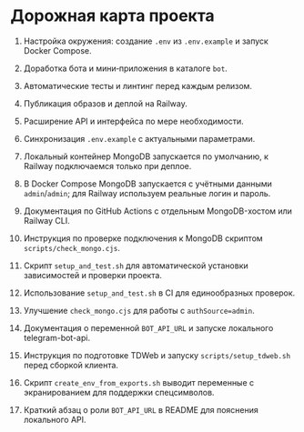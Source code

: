 <!-- Назначение файла: краткий план развития проекта. -->

# Дорожная карта проекта

1. Настройка окружения: создание `.env` из `.env.example` и запуск Docker Compose.
2. Доработка бота и мини‑приложения в каталоге `bot`.
3. Автоматические тесты и линтинг перед каждым релизом.
4. Публикация образов и деплой на Railway.
5. Расширение API и интерфейса по мере необходимости.
6. Синхронизация `.env.example` с актуальными параметрами.
7. Локальный контейнер MongoDB запускается по умолчанию, к Railway подключаемся только при деплое.
8. В Docker Compose MongoDB запускается с учётными данными `admin`/`admin`; для
   Railway используем реальные логин и пароль.
9. Документация по GitHub Actions с отдельным MongoDB-хостом или Railway CLI.
10. Инструкция по проверке подключения к MongoDB скриптом `scripts/check_mongo.cjs`.
11. Скрипт `setup_and_test.sh` для автоматической установки зависимостей и проверки проекта.
12. Использование `setup_and_test.sh` в CI для единообразных проверок.
13. Улучшение `check_mongo.cjs` для работы с `authSource=admin`.
14. Документация о переменной `BOT_API_URL` и запуске локального telegram-bot-api.
15. Инструкция по подготовке TDWeb и запуску `scripts/setup_tdweb.sh` перед
    сборкой клиента.
16. Скрипт `create_env_from_exports.sh` выводит переменные с экранированием для поддержки спецсимволов.

16. Краткий абзац о роли `BOT_API_URL` в README для пояснения локального API.


